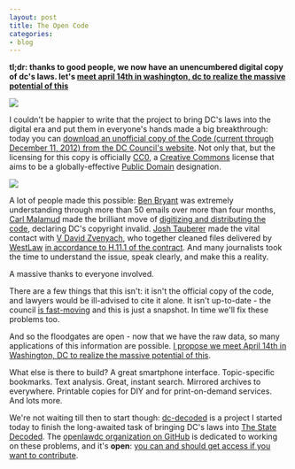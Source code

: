 ```yaml
---
layout: post
title: The Open Code
categories:
- blog
---
```


**tl;dr: thanks to good people, we now have an unencumbered digital copy of dc's laws.
let's [meet april 14th in washington, dc to realize the massive potential of this](http://dccode-eorg.eventbrite.com/)**

![](http://farm9.staticflickr.com/8124/8620236456_8c9f5c58df_b.jpg)

I couldn't be happier to write that the project to bring DC's laws into
the digital era and put them in everyone's hands made a big breakthrough:
today you can [download an unofficial copy of the
Code (current through December 11, 2012) from the DC Council's website](http://dccouncil.us/UnofficialDCCode).
Not only that, but the licensing for this copy is officially [CC0](http://creativecommons.org/choose/zero/),
a [Creative Commons](http://creativecommons.org/) license that aims to be
a globally-effective [Public Domain](http://macwright.org/2013/02/14/the-law-is-public-domain.html)
designation.

![](http://farm9.staticflickr.com/8250/8619155565_4063e20890_b.jpg)

A lot of people made this possible: [Ben Bryant](http://dccouncil.us/offices/office-of-the-general-counsel)
was extremely understanding through more than 50 emails over more than
four months, [Carl Malamud](http://en.wikipedia.org/wiki/Carl_Malamud) made the
brilliant move of [digitizing and distributing the code](http://boingboing.net/2013/03/27/municipal-codes-of-dc-free-fo.html),
declaring DC's copyright invalid. [Josh Tauberer](http://occams.info/) made
the vital contact with [V David Zvenyach](https://twitter.com/vdavez), who
together cleaned files delivered by [WestLaw](http://www.westlaw.com/) [in accordance to
H.11.1 of the contract](http://archive.org/details/DcContractWithWestFor2012).
And many journalists took the time to understand the issue, speak clearly,
and make this a reality.

A massive thanks to everyone involved.

There are a few things that this isn't: it isn't the official copy of the
code, and lawyers would be ill-advised to cite it alone. It isn't up-to-date -
the council [is fast-moving](http://macwright.org/2013/02/11/the-code-written.html) and
this is just a snapshot. In time we'll fix these problems too.

And so the floodgates are open - now that we have the raw data, so many applications
of this information are possible.
[I propose we meet April 14th in Washington, DC to realize the massive potential of this](http://dccode-eorg.eventbrite.com/).

What else is there to build? A great smartphone interface. Topic-specific
bookmarks. Text analysis. Great, instant search. Mirrored archives to everywhere.
Printable copies for DIY and for print-on-demand services. And lots more.

We're not waiting till then to start though: [dc-decoded](https://github.com/openlawdc/dc-decoded) is a
project I started today to finish the long-awaited task of bringing DC's laws
into [The State Decoded](http://www.statedecoded.com/). The [openlawdc organization on GitHub](https://github.com/openlawdc)
is dedicated to working on these problems, and it's **open**:
[you can and should get access if you want to contribute](https://github.com/openlawdc/openlawdc.github.com/issues/1).
